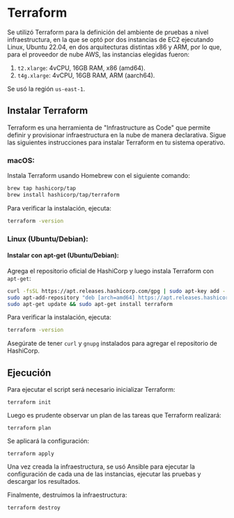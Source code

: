 # Terraform

Se utilizó Terraform para la definición del ambiente de pruebas a nivel
infraestructura, en la que se optó por dos instancias de EC2 ejecutando
Linux, Ubuntu 22.04, en dos arquitecturas distintas x86 y ARM, por lo que,
para el proveedor de nube AWS, las instancias elegidas fueron:

1. `t2.xlarge`: 4vCPU, 16GB RAM, x86 (amd64).
2. `t4g.xlarge`: 4vCPU, 16GB RAM, ARM (aarch64).

Se usó la región `us-east-1`.

## Instalar Terraform

Terraform es una herramienta de "Infrastructure as Code" que permite definir y
provisionar infraestructura en la nube de manera declarativa. Sigue las siguientes
instrucciones para instalar Terraform en tu sistema operativo.

### macOS:

Instala Terraform usando Homebrew con el siguiente comando:

```bash
brew tap hashicorp/tap
brew install hashicorp/tap/terraform
```

Para verificar la instalación, ejecuta:

```bash
terraform -version
```

### Linux (Ubuntu/Debian):

#### Instalar con apt-get (Ubuntu/Debian):

Agrega el repositorio oficial de HashiCorp y luego instala Terraform con `apt-get`:

```bash
curl -fsSL https://apt.releases.hashicorp.com/gpg | sudo apt-key add -
sudo apt-add-repository "deb [arch=amd64] https://apt.releases.hashicorp.com $(lsb_release -cs) main"
sudo apt-get update && sudo apt-get install terraform
```

Para verificar la instalación, ejecuta:

```bash
terraform -version
```

Asegúrate de tener `curl` y `gnupg` instalados para agregar el repositorio de HashiCorp.

## Ejecución

Para ejecutar el script será necesario inicializar Terraform:

```
terraform init
```

Luego es prudente observar un plan de las tareas que Terraform realizará:

```
terraform plan
```

Se aplicará la configuración:

``` 
terraform apply
```

Una vez creada la infraestructura, se usó Ansible para ejecutar la configuración
de cada una de las instancias, ejecutar las pruebas y descargar los resultados.

Finalmente, destruimos la infraestructura:

```
terraform destroy
```

